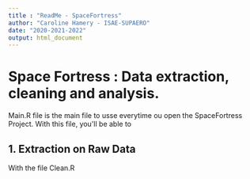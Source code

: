 ```yaml
---
title : "ReadMe - SpaceFortress"
author: "Caroline Hamery - ISAE-SUPAERO"
date: "2020-2021-2022"
output: html_document
---
```


# Space Fortress : Data extraction, cleaning and analysis.

Main.R file is the main file to usse everytime ou open the SpaceFortress Project. With this file, you'll be able to

## 1. Extraction on Raw Data

With the file Clean.R 
